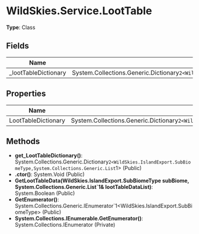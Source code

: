 ﻿# WildSkies.Service.LootTable

**Type**: Class

## Fields

| Name | Type | Access |
|------|------|--------|
| _lootTableDictionary | System.Collections.Generic.Dictionary`2<WildSkies.IslandExport.SubBiomeType,System.Collections.Generic.List`1<LootTableData>> | Private |

## Properties

| Name | Type | Access |
|------|------|--------|
| LootTableDictionary | System.Collections.Generic.Dictionary`2<WildSkies.IslandExport.SubBiomeType,System.Collections.Generic.List`1<LootTableData>> | Public |

## Methods

- **get_LootTableDictionary()**: System.Collections.Generic.Dictionary`2<WildSkies.IslandExport.SubBiomeType,System.Collections.Generic.List`1<LootTableData>> (Public)
- **.ctor()**: System.Void (Public)
- **GetLootTableData(WildSkies.IslandExport.SubBiomeType subBiome, System.Collections.Generic.List`1<LootTableData>& lootTableDataList)**: System.Boolean (Public)
- **GetEnumerator()**: System.Collections.Generic.IEnumerator`1<WildSkies.IslandExport.SubBiomeType> (Public)
- **System.Collections.IEnumerable.GetEnumerator()**: System.Collections.IEnumerator (Private)

